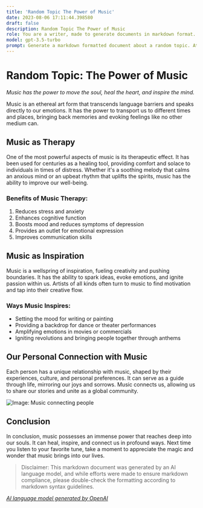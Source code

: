 ```yaml
---
title: 'Random Topic The Power of Music'
date: 2023-08-06 17:11:44.398580
draft: false
description: Random Topic The Power of Music
role: You are a writer, made to generate documents in markdown format. It is very important that all of the documents you generate are in valid markdown format.
model: gpt-3.5-turbo
prompt: Generate a markdown formatted document about a random topic. At the bottom, include a disclaimer explaining that the document was generated by you. The first line of the document should be the title. Make sure that the entire document is in proper markdown format, using a mix of various tags to make the document visually appealing.
---
```


# Random Topic: The Power of Music

*Music has the power to move the soul, heal the heart, and inspire the mind.*

Music is an ethereal art form that transcends language barriers and speaks directly to our emotions. It has the power to transport us to different times and places, bringing back memories and evoking feelings like no other medium can.

## Music as Therapy

One of the most powerful aspects of music is its therapeutic effect. It has been used for centuries as a healing tool, providing comfort and solace to individuals in times of distress. Whether it's a soothing melody that calms an anxious mind or an upbeat rhythm that uplifts the spirits, music has the ability to improve our well-being.

### Benefits of Music Therapy:

1. Reduces stress and anxiety
2. Enhances cognitive function
3. Boosts mood and reduces symptoms of depression
4. Provides an outlet for emotional expression
5. Improves communication skills

## Music as Inspiration

Music is a wellspring of inspiration, fueling creativity and pushing boundaries. It has the ability to spark ideas, evoke emotions, and ignite passion within us. Artists of all kinds often turn to music to find motivation and tap into their creative flow.

### Ways Music Inspires:

- Setting the mood for writing or painting
- Providing a backdrop for dance or theater performances
- Amplifying emotions in movies or commercials
- Igniting revolutions and bringing people together through anthems

## Our Personal Connection with Music

Each person has a unique relationship with music, shaped by their experiences, culture, and personal preferences. It can serve as a guide through life, mirroring our joys and sorrows. Music connects us, allowing us to share our stories and unite as a global community.

![Image: Music connecting people](https://www.example.com/image.png)

## Conclusion

In conclusion, music possesses an immense power that reaches deep into our souls. It can heal, inspire, and connect us in profound ways. Next time you listen to your favorite tune, take a moment to appreciate the magic and wonder that music brings into our lives.

> Disclaimer: This markdown document was generated by an AI language model, and while efforts were made to ensure markdown compliance, please double-check the formatting according to markdown syntax guidelines.

*[AI language model generated by OpenAI](https://openai.com/)*